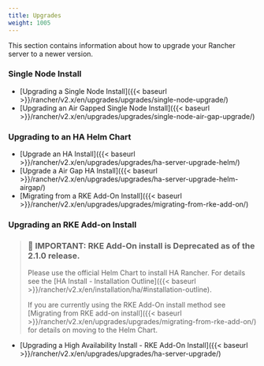 ```yaml
---
title: Upgrades
weight: 1005
---
```

This section contains information about how to upgrade your Rancher server to a newer version.

### Single Node Install

- [Upgrading a Single Node Install]({{< baseurl >}}/rancher/v2.x/en/upgrades/upgrades/single-node-upgrade/)
- [Upgrading an Air Gapped Single Node Install]({{< baseurl >}}/rancher/v2.x/en/upgrades/upgrades/single-node-air-gap-upgrade/)

### Upgrading to an HA Helm Chart

- [Upgrade an HA Install]({{< baseurl >}}/rancher/v2.x/en/upgrades/upgrades/ha-server-upgrade-helm/)
- [Upgrade a Air Gap HA Install]({{< baseurl >}}/rancher/v2.x/en/upgrades/upgrades/ha-server-upgrade-helm-airgap/)
- [Migrating from a RKE Add-On Install]({{< baseurl >}}/rancher/v2.x/en/upgrades/upgrades/migrating-from-rke-add-on/)

### Upgrading an RKE Add-on Install

> ### 🛑 IMPORTANT: RKE Add-On install is Deprecated as of the 2.1.0 release.
>
>Please use the official Helm Chart to install HA Rancher. For details see the [HA Install - Installation Outline]({{< baseurl >}}/rancher/v2.x/en/installation/ha/#installation-outline).
>
>If you are currently using the RKE Add-On install method see [Migrating from RKE add-on install]({{< baseurl >}}/rancher/v2.x/en/upgrades/upgrades/migrating-from-rke-add-on/) for details on moving to the Helm Chart.

- [Upgrading a High Availability Install - RKE Add-On Install]({{< baseurl >}}/rancher/v2.x/en/upgrades/upgrades/ha-server-upgrade/)

